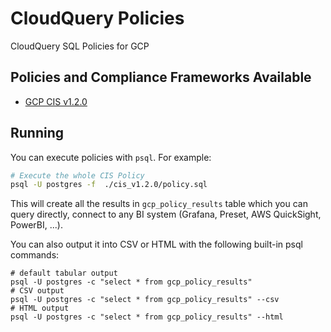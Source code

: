 # CloudQuery Policies
CloudQuery SQL Policies for GCP

## Policies and Compliance Frameworks Available

- [GCP CIS v1.2.0](./cis_v1.2.0/policy.sql)

## Running

You can execute policies with `psql`. For example:

```bash
# Execute the whole CIS Policy
psql -U postgres -f  ./cis_v1.2.0/policy.sql
```

This will create all the results in `gcp_policy_results` table which you can query directly, connect to any BI system (Grafana, Preset, AWS QuickSight, PowerBI, ...).

You can also output it into CSV or HTML with the following built-in psql commands:

```
# default tabular output
psql -U postgres -c "select * from gcp_policy_results"
# CSV output
psql -U postgres -c "select * from gcp_policy_results" --csv
# HTML output
psql -U postgres -c "select * from gcp_policy_results" --html
```
